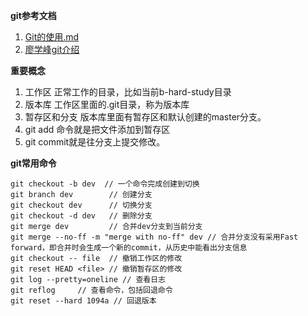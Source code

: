**git参考文档**
1. [Git的使用.md](https://github.com/qianguyihao/Web/blob/master/00-%E5%89%8D%E7%AB%AF%E5%B7%A5%E5%85%B7/02-Git%E7%9A%84%E4%BD%BF%E7%94%A8.md)
2. [廖学峰git介绍](https://www.liaoxuefeng.com/wiki/896043488029600/900003767775424)

**重要概念**
1. 工作区
正常工作的目录，比如当前b-hard-study目录
2. 版本库
工作区里面的.git目录，称为版本库
3. 暂存区和分支
版本库里面有暂存区和默认创建的master分支。
4. git add 命令就是把文件添加到暂存区
5. git commit就是往分支上提交修改。

**git常用命令**
```
git checkout -b dev  // 一个命令完成创建到切换
git branch dev        // 创建分支
git checkout dev      // 切换分支
git checkout -d dev   // 删除分支
git merge dev         // 合并dev分支到当前分支
git merge --no-ff -m "merge with no-ff" dev // 合并分支没有采用Fast forward，即合并时会生成一个新的commit，从历史中能看出分支信息
git checkout -- file  // 撤销工作区的修改
git reset HEAD <file> // 撤销暂存区的修改
git log --pretty=oneline // 查看日志
git reflog     // 查看命令，包括回退命令
git reset --hard 1094a // 回退版本
```


